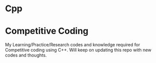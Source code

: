 # Cpp
# Competitive Coding


 My Learning/Practice/Research codes and knowledge required for Competitive coding using C++. Will keep on updating this repo with new codes and thoughts.
